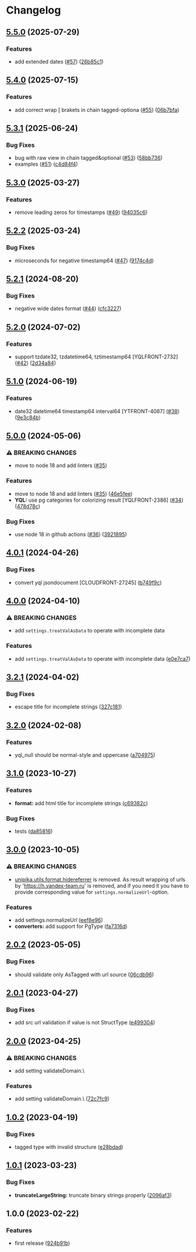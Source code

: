 # Changelog

## [5.5.0](https://github.com/gravity-ui/unipika/compare/v5.4.0...v5.5.0) (2025-07-29)


### Features

* add extended dates ([#57](https://github.com/gravity-ui/unipika/issues/57)) ([26b85c1](https://github.com/gravity-ui/unipika/commit/26b85c16aa202d2ba05aa5e8f41d7a0093033e8a))

## [5.4.0](https://github.com/gravity-ui/unipika/compare/v5.3.1...v5.4.0) (2025-07-15)


### Features

* add correct wrap [ brakets in chain tagged-optiona ([#55](https://github.com/gravity-ui/unipika/issues/55)) ([06b7bfa](https://github.com/gravity-ui/unipika/commit/06b7bfafe8a1613fbf07905aa691d521287d3c99))

## [5.3.1](https://github.com/gravity-ui/unipika/compare/v5.3.0...v5.3.1) (2025-06-24)


### Bug Fixes

* bug with raw view in chain tagged&optional ([#53](https://github.com/gravity-ui/unipika/issues/53)) ([58bb736](https://github.com/gravity-ui/unipika/commit/58bb736eca0d0eb77810db78f34d72127a4014e8))
* examples ([#51](https://github.com/gravity-ui/unipika/issues/51)) ([c4d84f4](https://github.com/gravity-ui/unipika/commit/c4d84f4cc148a45e3fdf330ea11e8745bd7f13a1))

## [5.3.0](https://github.com/gravity-ui/unipika/compare/v5.2.2...v5.3.0) (2025-03-27)


### Features

* remove leading zeros for timestamps ([#49](https://github.com/gravity-ui/unipika/issues/49)) ([94035c6](https://github.com/gravity-ui/unipika/commit/94035c60ec81ad0c4c9e918eab02c24551309e07))

## [5.2.2](https://github.com/gravity-ui/unipika/compare/v5.2.1...v5.2.2) (2025-03-24)


### Bug Fixes

* microseconds for negative timestamp64 ([#47](https://github.com/gravity-ui/unipika/issues/47)) ([9174c4d](https://github.com/gravity-ui/unipika/commit/9174c4d569dec06a956ae33a7fbd15e69b8f8a1a))

## [5.2.1](https://github.com/gravity-ui/unipika/compare/v5.2.0...v5.2.1) (2024-08-20)


### Bug Fixes

* negative wide dates format ([#44](https://github.com/gravity-ui/unipika/issues/44)) ([cfc3227](https://github.com/gravity-ui/unipika/commit/cfc32275f9bc64e993f71211688592ad7dec26af))

## [5.2.0](https://github.com/gravity-ui/unipika/compare/v5.1.0...v5.2.0) (2024-07-02)


### Features

* support tzdate32, tzdatetime64, tztimestamp64 [YQLFRONT-2732] ([#42](https://github.com/gravity-ui/unipika/issues/42)) ([2d34a84](https://github.com/gravity-ui/unipika/commit/2d34a843bf5f63e5c76323c6cbebc55ee2659c77))

## [5.1.0](https://github.com/gravity-ui/unipika/compare/v5.0.0...v5.1.0) (2024-06-19)


### Features

* date32 datetime64 timestamp64 interval64 [YTFRONT-4087] ([#38](https://github.com/gravity-ui/unipika/issues/38)) ([9e3c84b](https://github.com/gravity-ui/unipika/commit/9e3c84b075e1231089a6106601990ae9e1d0915d))

## [5.0.0](https://github.com/gravity-ui/unipika/compare/v4.0.1...v5.0.0) (2024-05-06)


### ⚠ BREAKING CHANGES

* move to node 18 and add linters ([#35](https://github.com/gravity-ui/unipika/issues/35))

### Features

* move to node 18 and add linters ([#35](https://github.com/gravity-ui/unipika/issues/35)) ([46e5fee](https://github.com/gravity-ui/unipika/commit/46e5fee52ccbf0add26a8826ff43f3b554edfe15))
* **YQL:** use pg categories for colorizing result [YQLFRONT-2386] ([#34](https://github.com/gravity-ui/unipika/issues/34)) ([478d78c](https://github.com/gravity-ui/unipika/commit/478d78c4f5e6db56ff10c3431c516b537971c649))


### Bug Fixes

* use node 18 in github actions ([#36](https://github.com/gravity-ui/unipika/issues/36)) ([3921895](https://github.com/gravity-ui/unipika/commit/3921895844d6ba13af0c88dc8234da2dbffeddac))

## [4.0.1](https://github.com/gravity-ui/unipika/compare/v4.0.0...v4.0.1) (2024-04-26)


### Bug Fixes

* convert yql jsondocument [CLOUDFRONT-27245] ([b749f9c](https://github.com/gravity-ui/unipika/commit/b749f9cada880ee92c2cda0967eb75a7a8d4ab06))

## [4.0.0](https://github.com/gravity-ui/unipika/compare/v3.2.1...v4.0.0) (2024-04-10)


### ⚠ BREAKING CHANGES

* add `settings.treatValAsData` to operate with incomplete data

### Features

* add `settings.treatValAsData` to operate with incomplete data ([e0e7ca7](https://github.com/gravity-ui/unipika/commit/e0e7ca70d7f6797df69642232ae41c00b0f68966))

## [3.2.1](https://github.com/gravity-ui/unipika/compare/v3.2.0...v3.2.1) (2024-04-02)


### Bug Fixes

* escape title for incomplete strings ([327c181](https://github.com/gravity-ui/unipika/commit/327c181b7577f48c41b61c20b3a8b3b159d936db))

## [3.2.0](https://github.com/gravity-ui/unipika/compare/v3.1.0...v3.2.0) (2024-02-08)


### Features

* yql_null should be normal-style and  uppercase ([a704975](https://github.com/gravity-ui/unipika/commit/a704975a33efa71a2ca6320bf7e27a78eeb7187d))

## [3.1.0](https://github.com/gravity-ui/unipika/compare/v3.0.0...v3.1.0) (2023-10-27)


### Features

* **format:** add html title for incomplete strings ([c69382c](https://github.com/gravity-ui/unipika/commit/c69382c4ecb2f6d42417e758064dc826a85faded))


### Bug Fixes

* tests ([da85816](https://github.com/gravity-ui/unipika/commit/da85816869602746f09a2a3e33ed9ef9570a376c))

## [3.0.0](https://github.com/gravity-ui/unipika/compare/v2.0.2...v3.0.0) (2023-10-05)


### ⚠ BREAKING CHANGES

- [unipika.utils.format.hidereferrer](https://github.com/gravity-ui/unipika/blob/a35528d190e6b8e2a57bfba97d482083fc0c1647/lib/utils/format.js#L92-L94) is removed. As result wrapping of urls by 'https://h.yandex-team.ru' is removed, and if you need it you have to provide corresponding value for `settings.normalizeUrl`-option.

### Features

* add settings.normalizeUrl ([eef8e96](https://github.com/gravity-ui/unipika/commit/eef8e9667fd077d2f63e1572368162991fa9b9b4))
* **converters:** add support for PgType ([fa7316d](https://github.com/gravity-ui/unipika/commit/fa7316d365be939f834f77088d9c67f4f58cac02))

## [2.0.2](https://github.com/gravity-ui/unipika/compare/v2.0.1...v2.0.2) (2023-05-05)


### Bug Fixes

* should validate only AsTagged with url source ([06cdb96](https://github.com/gravity-ui/unipika/commit/06cdb9642b795d912537441aeccd721f8df94d1f))

## [2.0.1](https://github.com/gravity-ui/unipika/compare/v2.0.0...v2.0.1) (2023-04-27)


### Bug Fixes

* add src url validation if value is not StructType ([e499304](https://github.com/gravity-ui/unipika/commit/e49930442c800729cc13c09e8bf68d77a4d7a859))

## [2.0.0](https://github.com/gravity-ui/unipika/compare/v1.0.2...v2.0.0) (2023-04-25)


### ⚠ BREAKING CHANGES

* add setting validateDomain.\

### Features

* add setting validateDomain.\ ([72c7fc9](https://github.com/gravity-ui/unipika/commit/72c7fc98ce2dcf890cc49f4b7bf5d45cd70eb494))

## [1.0.2](https://github.com/gravity-ui/unipika/compare/v1.0.1...v1.0.2) (2023-04-19)


### Bug Fixes

* tagged type with invalid structure ([e28bdad](https://github.com/gravity-ui/unipika/commit/e28bdad6e5c50689c993d45eeaa914dda61f6d6c))

## [1.0.1](https://github.com/gravity-ui/unipika/compare/v1.0.0...v1.0.1) (2023-03-23)


### Bug Fixes

* **truncateLargeString:** truncate binary strings properly ([2096af3](https://github.com/gravity-ui/unipika/commit/2096af3eaeab5c8e3dc1f50bc1db8f26b45dce45))

## 1.0.0 (2023-02-22)


### Features

* first release ([924b91b](https://github.com/gravity-ui/unipika/commit/924b91b32986ed9f0142e384f02632d3cc6b496e))
